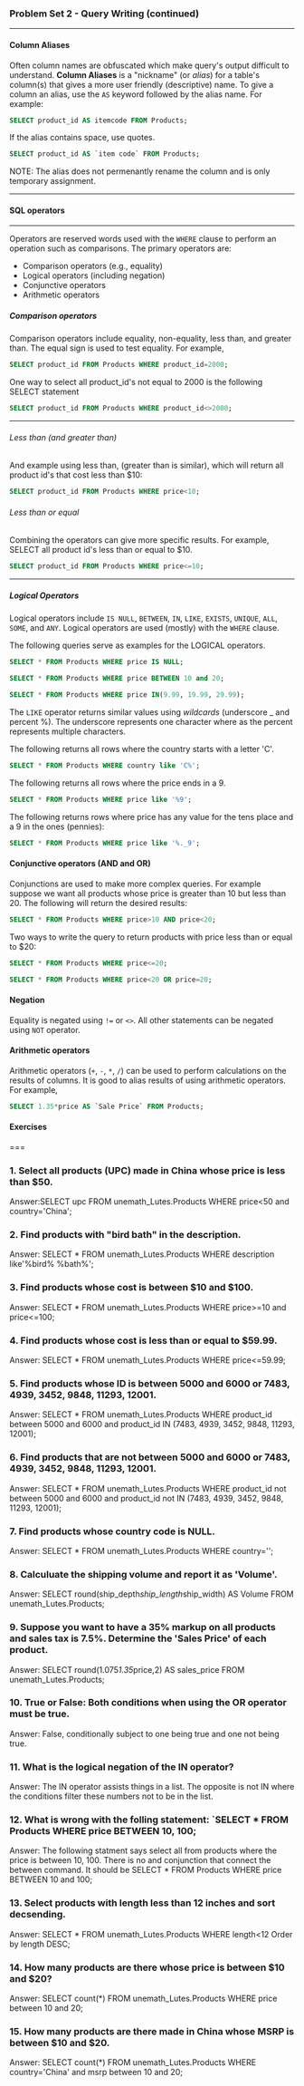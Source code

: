 ### Problem Set 2 - Query Writing (continued)
---



#### Column Aliases

Often column names are obfuscated which make query's output difficult to understand. 
**Column Aliases** is a "nickname" (or *alias*) for a table's column(s) that gives a more user friendly (descriptive) name.
To give a column an alias, use the `AS` keyword followed by the alias name.  For example:

```SQL
SELECT product_id AS itemcode FROM Products;
```

If the alias contains space, use quotes.  

```SQL
SELECT product_id AS `item code` FROM Products;
```

NOTE: The alias does not permenantly rename the column and is only temporary assignment.




---

#### SQL operators

---

Operators are reserved words used with the `WHERE` clause to perform an operation such as comparisons.  The primary operators are:

- Comparison operators (e.g., equality)
- Logical operators (including negation)
- Conjunctive operators
- Arithmetic operators

##### Comparison operators

Comparison operators include equality, non-equality, less than, and greater than.  The equal sign is used to test equality.  For example, 

```SQL
SELECT product_id FROM Products WHERE product_id=2000;
```
One way to select all product_id's not equal to 2000 is the following SELECT statement 

```SQL
SELECT product_id FROM Products WHERE product_id<>2000;
```
---

###### Less than (and greater than)

And example using less than, (greater than is similar), which will return all product id's that cost less than $10:

```SQL
SELECT product_id FROM Products WHERE price<10;
```

###### Less than or equal

Combining the operators can give more specific results.  For example, SELECT all product id's less than or equal to $10.


```SQL
SELECT product_id FROM Products WHERE price<=10;
```

---

##### Logical Operators

Logical operators include `IS NULL`, `BETWEEN`, `IN`, `LIKE`, `EXISTS`, `UNIQUE`, `ALL`, `SOME`, and `ANY`.
Logical operators are used (mostly) with the `WHERE` clause.  

The following queries serve as examples for the LOGICAL operators.


```SQL
SELECT * FROM Products WHERE price IS NULL;
```


```SQL
SELECT * FROM Products WHERE price BETWEEN 10 and 20;
```


```SQL
SELECT * FROM Products WHERE price IN(9.99, 19.99, 29.99);
```

The `LIKE` operator returns similar values using *wildcards* (underscore _ and percent %).  The underscore represents one character where as the percent represents multiple characters.

The following returns all rows where the country starts with a letter 'C'.  

```SQL
SELECT * FROM Products WHERE country like 'C%';
```

The following returns all rows where the price ends in a 9.


```SQL
SELECT * FROM Products WHERE price like '%9';
```

The following returns rows where price has any value for the tens place and a 9 in the ones (pennies):


```SQL
SELECT * FROM Products WHERE price like '%._9';
```

#### Conjunctive operators (AND and OR)

Conjunctions are used to make more complex queries.  For example suppose we want all products whose price is greater than 10 but less than 20.  The following will return the desired results:

```SQL
SELECT * FROM Products WHERE price>10 AND price<20;
```

Two ways to write the query to return products with price less than or equal to $20:


```SQL
SELECT * FROM Products WHERE price<=20;
```


```SQL
SELECT * FROM Products WHERE price<20 OR price=20;
```

#### Negation

Equality is negated using `!=` or `<>`.  All other statements can be negated using `NOT` operator. 



#### Arithmetic operators

Arithmetic operators (`+`, `-`, `*`, `/`) can be used to perform calculations on the results of columns.  It is good to alias results of using arithmetic operators.  For example, 


```SQL
SELECT 1.35*price AS `Sale Price` FROM Products;
```




#### Exercises


===

### 1. Select all products (UPC) made in China whose price is less than $50.
Answer:SELECT upc FROM unemath_Lutes.Products WHERE price<50 and country='China'; 

### 2. Find products with "bird bath" in the description.
Answer: SELECT * FROM unemath_Lutes.Products WHERE description like'%bird% %bath%'; 

### 3. Find products whose cost is between $10 and $100.
Answer: SELECT * FROM unemath_Lutes.Products WHERE price>=10 and price<=100; 

### 4. Find products whose cost is less than or equal to $59.99.
Answer: SELECT * FROM unemath_Lutes.Products WHERE price<=59.99; 

### 5. Find products whose ID is between 5000 and 6000 or 7483, 4939, 3452, 9848, 11293, 12001.
Answer: SELECT * FROM unemath_Lutes.Products WHERE product_id between 5000 and 6000 and product_id IN (7483, 4939, 3452, 9848, 11293, 12001); 

### 6. Find products that are not between 5000 and 6000 or 7483, 4939, 3452, 9848, 11293, 12001.
Answer: SELECT * FROM unemath_Lutes.Products WHERE product_id not between 5000 and 6000 and product_id not IN (7483, 4939, 3452, 9848, 11293, 12001); 

### 7. Find products whose country code is NULL.
Answer: SELECT * FROM unemath_Lutes.Products WHERE country='';

### 8. Calculuate the shipping volume and report it as 'Volume'.
Answer: SELECT round(ship_depth*ship_length*ship_width) AS Volume FROM unemath_Lutes.Products;

### 9. Suppose you want to have a 35% markup on all products and sales tax is 7.5%.  Determine the 'Sales Price' of each product.
Answer: SELECT round(1.075*1.35*price,2) AS sales_price FROM unemath_Lutes.Products;

### 10. True or False: Both conditions when using the OR operator must be true.
Answer: False, conditionally subject to one being true and one not being true. 

### 11. What is the logical negation of the IN operator?
Answer: The IN operator assists things in a list. The opposite is not IN where the conditions filter these numbers not to be in the list. 

### 12. What is wrong with the folling statement: `SELECT * FROM Products WHERE price BETWEEN 10, 100;
Answer: The following statment says select all from products where the price is between 10, 100. There is no and conjunction that connect the between command. It should be SELECT * FROM Products WHERE price BETWEEN 10 and 100; 

### 13. Select products with length less than 12 inches and sort decsending.
Answer: SELECT * FROM unemath_Lutes.Products WHERE length<12 Order by length DESC;

### 14. How many products are there whose price is between $10 and $20?
Answer: SELECT count(*) FROM unemath_Lutes.Products WHERE price between 10 and 20;

### 15. How many products are there made in China whose MSRP is between $10 and $20.
Answer: SELECT count(*) FROM unemath_Lutes.Products WHERE country='China' and msrp between 10 and 20; 

